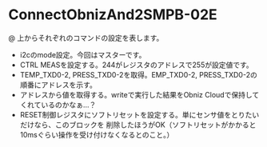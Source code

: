 # ConnectObnizAnd2SMPB-02E
@ 上からそれぞれのコマンドの設定を表します。                                   
* i2cのmode設定。今回はマスターです。                                          
* CTRL MEASを設定する。244がレジスタのアドレスで255が設定値です。              
* TEMP_TXD0-2, PRESS_TXD0-2を取得。EMP_TXD0-2, PRESS_TXD0-2の順番にアドレスを示す。                                                     
* アドレスから値を取得する。writeで実行した結果をObniz Cloudで保持してくれているのかなぁ…？                                                     
* RESET制御レジスタにソフトリセットを設定する。単にセンサ値をとりたいだけなら、このブロックを
  削除したほうがOK（ソフトリセットがかかると10msぐらい操作を受け付けなくなるとのこと。）

